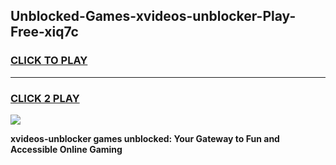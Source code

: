 
## Unblocked-Games-xvideos-unblocker-Play-Free-xiq7c
<h3>
<a href="https://premium76.site?title=xvideos-unblocker&ref=12A">CLICK TO PLAY</a></h3>
<hr>

<h3>
<a href="https://premium76.site?title=xvideos-unblocker&ref=12A">CLICK 2 PLAY</a>
  
</h3>

<a href="https://premium76.site?title=xvideos-unblocker&ref=12A"><img src="https://clearcache.store/games.png"></a>


**xvideos-unblocker games unblocked: Your Gateway to Fun and Accessible Online Gaming**
